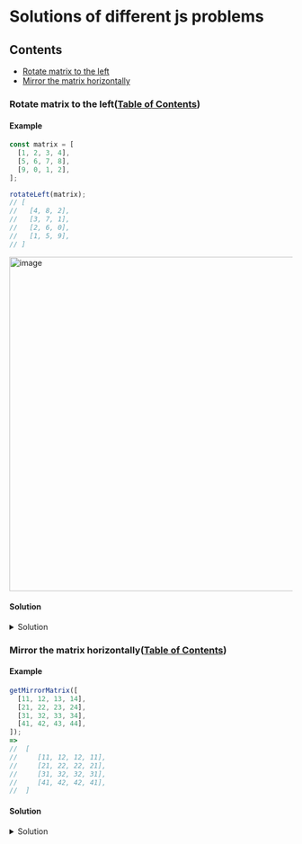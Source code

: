 # Solutions of different js problems

## Contents

* [Rotate matrix to the left](#rotate-matrix-to-the-left-table-of-contents)
* [Mirror the matrix horizontally](#mirror-the-matrix-horizontally-table-of-contents)

### Rotate matrix to the left([Table of Contents](#contents))

#### Example

```js
const matrix = [
  [1, 2, 3, 4],
  [5, 6, 7, 8],
  [9, 0, 1, 2],
];

rotateLeft(matrix);
// [
//   [4, 8, 2],
//   [3, 7, 1],
//   [2, 6, 0],
//   [1, 5, 9],
// ]
```

<img width="595" alt="image" src="https://github.com/nat-davydova/solving-js-problems/assets/52240221/38e78306-c72a-4135-b788-4c451cdf74ae">

#### Solution

<details>
  <summary>Solution</summary>
  <img width="715" alt="image" src="https://github.com/nat-davydova/solving-js-problems/assets/52240221/5207bcfb-4c50-4465-a028-bc30397809c8">
  <img width="703" alt="image" src="https://github.com/nat-davydova/solving-js-problems/assets/52240221/fb63a0d9-291b-4012-9112-0b2c75ddf560">
  
  ```js
  export function rotateLeft(matrix) {
  const result = [];

  for(let i = 0; i < matrix.length; i++) {
    const line = matrix[i];

    for (let j = line.length - 1; j >= 0; j--) {
      const newMatrixLineIndex = line.length - 1 - j;

      if (!result[newMatrixLineIndex]) {
        result.push([line[j]])
      } else {
        result[newMatrixLineIndex].push(line[j])
      }
      
    }
  }

  return result;
}
```
</details>

### Mirror the matrix horizontally([Table of Contents](#contents))

#### Example
```js
getMirrorMatrix([
  [11, 12, 13, 14],
  [21, 22, 23, 24],
  [31, 32, 33, 34],
  [41, 42, 43, 44],
]); 
=>
//  [
//     [11, 12, 12, 11],
//     [21, 22, 22, 21],
//     [31, 32, 32, 31],
//     [41, 42, 42, 41],
//  ]
```

#### Solution

<details>
<summary>Solution</summary>
<img width="1142" alt="image" src="https://github.com/nat-davydova/solving-js-problems/assets/52240221/fbbdda73-9a46-4aa3-a30d-2e3c5a69ca13">

```js
function getMirrorLine(line) {
  const mirroredLine = [];
  const lineSize = line.length;

  for (let i = 0; i < lineSize; i++) {
    if (i <= lineSize/2 - 1) {
      mirroredLine.push(line[i])
    } else {
      const mirroredElemIndex = lineSize - i - 1;
      mirroredLine.push(line[mirroredElemIndex]);
    }
  }

  return mirroredLine;
}

function getMirrorMatrix(arr) {
  const result = [];
  
  for(let i = 0; i < arr.length; i++) {
    const mirroredLine = getMirrorLine(arr[i]);
    result.push(mirroredLine);
  }

  return result;
}
```
</details>
